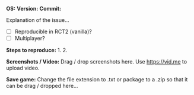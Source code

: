 **OS:** 
**Version:** 
**Commit:** 

Explanation of the issue...

- [ ] Reproducible in RCT2 (vanilla)?
- [ ] Multiplayer?

**Steps to reproduce:**
1. 
2. 

**Screenshots / Video:**
Drag / drop screenshots here. Use https://vid.me to upload video.

**Save game:**
Change the file extension to .txt or package to a .zip so that it can be drag / dropped here...
